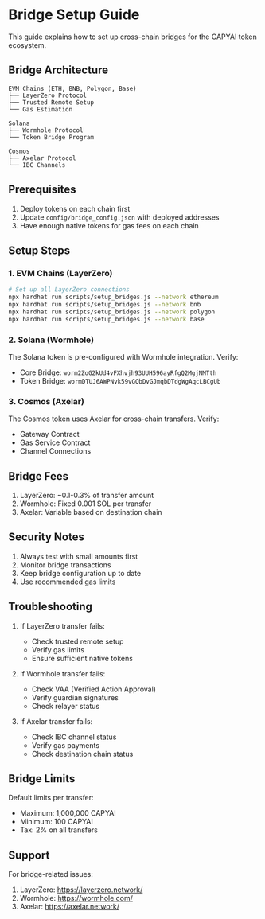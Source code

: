 # Bridge Setup Guide

This guide explains how to set up cross-chain bridges for the CAPYAI token ecosystem.

## Bridge Architecture

```
EVM Chains (ETH, BNB, Polygon, Base)
├── LayerZero Protocol
├── Trusted Remote Setup
└── Gas Estimation

Solana
├── Wormhole Protocol
└── Token Bridge Program

Cosmos
├── Axelar Protocol
└── IBC Channels
```

## Prerequisites

1. Deploy tokens on each chain first
2. Update `config/bridge_config.json` with deployed addresses
3. Have enough native tokens for gas fees on each chain

## Setup Steps

### 1. EVM Chains (LayerZero)

```bash
# Set up all LayerZero connections
npx hardhat run scripts/setup_bridges.js --network ethereum
npx hardhat run scripts/setup_bridges.js --network bnb
npx hardhat run scripts/setup_bridges.js --network polygon
npx hardhat run scripts/setup_bridges.js --network base
```

### 2. Solana (Wormhole)

The Solana token is pre-configured with Wormhole integration. Verify:
- Core Bridge: `worm2ZoG2kUd4vFXhvjh93UUH596ayRfgQ2MgjNMTth`
- Token Bridge: `wormDTUJ6AWPNvk59vGQbDvGJmqbDTdgWgAqcLBCgUb`

### 3. Cosmos (Axelar)

The Cosmos token uses Axelar for cross-chain transfers. Verify:
- Gateway Contract
- Gas Service Contract
- Channel Connections

## Bridge Fees

1. LayerZero: ~0.1-0.3% of transfer amount
2. Wormhole: Fixed 0.001 SOL per transfer
3. Axelar: Variable based on destination chain

## Security Notes

1. Always test with small amounts first
2. Monitor bridge transactions
3. Keep bridge configuration up to date
4. Use recommended gas limits

## Troubleshooting

1. If LayerZero transfer fails:
   - Check trusted remote setup
   - Verify gas limits
   - Ensure sufficient native tokens

2. If Wormhole transfer fails:
   - Check VAA (Verified Action Approval)
   - Verify guardian signatures
   - Check relayer status

3. If Axelar transfer fails:
   - Check IBC channel status
   - Verify gas payments
   - Check destination chain status

## Bridge Limits

Default limits per transfer:
- Maximum: 1,000,000 CAPYAI
- Minimum: 100 CAPYAI
- Tax: 2% on all transfers

## Support

For bridge-related issues:
1. LayerZero: https://layerzero.network/
2. Wormhole: https://wormhole.com/
3. Axelar: https://axelar.network/
